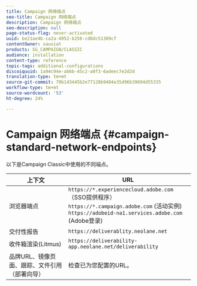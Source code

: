 ```yaml
---
title: Campaign 网络端点
seo-title: Campaign 网络端点
description: Campaign 网络端点
seo-description: null
page-status-flag: never-activated
uuid: be21ae4b-ca2a-4952-b256-cd8dc51309cf
contentOwner: sauviat
products: SG_CAMPAIGN/CLASSIC
audience: installation
content-type: reference
topic-tags: additional-configurations
discoiquuid: 1a94c94e-ab6b-45c2-a0f3-6adeec7e2d2d
translation-type: tm+mt
source-git-commit: 70b143445b2e77128b9404e35d96b39694d55335
workflow-type: tm+mt
source-wordcount: '53'
ht-degree: 24%

---
```



# Campaign 网络端点 {#campaign-standard-network-endpoints}

以下是Campaign Classic中使用的不同端点。

| 上下文 | URL |
|--- |--- |
| 浏览器端点 | `https://*.experiencecloud.adobe.com` （SSO提供程序）<br>`https://*.campaign.adobe.com` (活动实例)<br>`https://adobeid-na1.services.adobe.com` (Adobe登录) |
| 交付性报告 | `https://deliverablity.neolane.net` |
| 收件箱渲染(Litmus) | `https://deliverability-app.neolane.net/deliverability` |
| 品牌URL、镜像页面、跟踪、文件引用（部署向导） | 检查已为您配置的URL。 |
